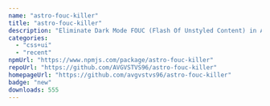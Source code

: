 ```yaml
---
name: "astro-fouc-killer"
title: "astro-fouc-killer"
description: "Eliminate Dark Mode FOUC (Flash Of Unstyled Content) in Astro. Works with class based dark modes set in local storage and supports system preference."
categories:
  - "css+ui"
  - "recent"
npmUrl: "https://www.npmjs.com/package/astro-fouc-killer"
repoUrl: "https://github.com/AVGVSTVS96/astro-fouc-killer"
homepageUrl: "https://github.com/avgvstvs96/astro-fouc-killer"
badge: "new"
downloads: 555
---
```

